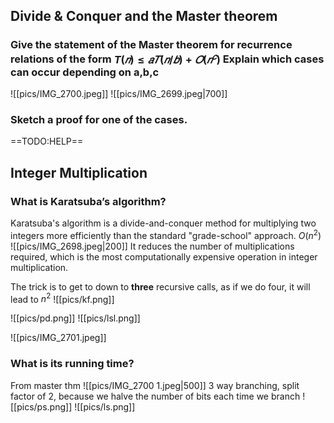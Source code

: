 
## Divide & Conquer and the Master theorem 
### Give the statement of the Master theorem for recurrence relations of the form $T(𝑛) ≤ 𝑎𝑇(𝑛/𝑏) + 𝑂(𝑛^𝑐)$ Explain which cases can occur depending on a,b,c

![[pics/IMG_2700.jpeg]]
![[pics/IMG_2699.jpeg|700]]
### Sketch a proof for one of the cases.

==TODO:HELP==

## Integer Multiplication
### What is Karatsuba’s algorithm? 
Karatsuba's algorithm is a divide-and-conquer method for multiplying two integers more efficiently than the standard "grade-school" approach. $O(n^2)$
![[pics/IMG_2698.jpeg|200]]
It reduces the number of multiplications required, which is the most computationally expensive operation in integer multiplication.

The trick is to get to down to **three** recursive calls, as if we do four,  it will lead to $n^2$
![[pics/kf.png]]

![[pics/pd.png]]
![[pics/lsl.png]]

![[pics/IMG_2701.jpeg]]


### What is its running time?
From master thm
![[pics/IMG_2700 1.jpeg|500]]
3 way branching, split factor of 2, because we halve the number of bits each time we branch
![[pics/ps.png]]
![[pics/ls.png]]